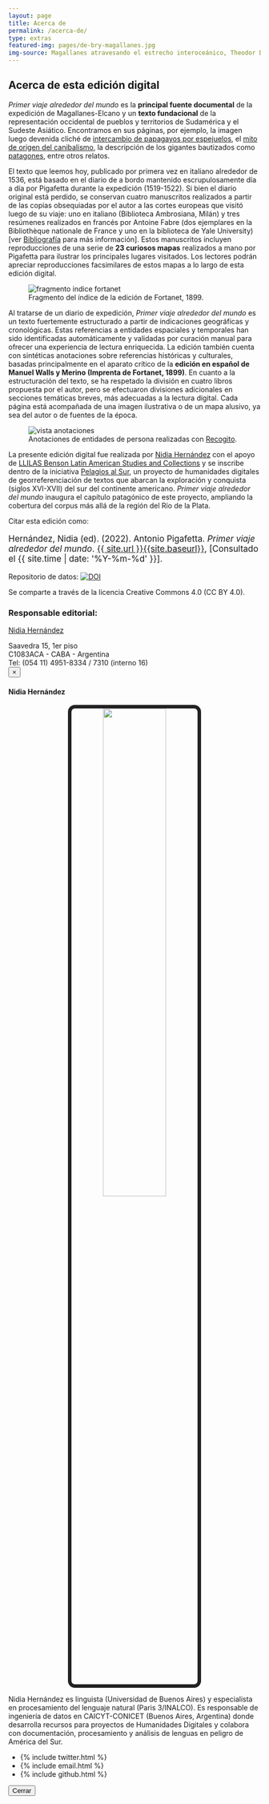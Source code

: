 ```yaml
---
layout: page
title: Acerca de
permalink: /acerca-de/
type: extras
featured-img: pages/de-bry-magallanes.jpg
img-source: Magallanes atravesando el estrecho interoceánico, Theodor De Bry
---
```


## Acerca de esta edición digital

_Primer viaje alrededor del mundo_ es la **principal fuente documental** de la expedición de Magallanes-Elcano y un **texto fundacional** de la representación occidental de pueblos y territorios de Sudamérica y el Sudeste Asiático. Encontramos en sus páginas, por ejemplo, la imagen luego devenida cliché de [intercambio de papagayos por espejuelos]({{site.baseurl}}/relacion/pg_0009.html), el [mito de origen del canibalismo]({{site.baseurl}}/relacion/pg_0008.html), la descripción de los gigantes bautizados como [patagones]({{site.baseurl}}/relacion/pg_0013b.html), entre otros relatos.

El texto que leemos hoy, publicado por primera vez en italiano alrededor de 1536, está basado en el diario de a bordo mantenido escrupulosamente día a día por Pigafetta durante la expedición (1519-1522). Si bien el diario original está perdido, se conservan cuatro manuscritos realizados a partir de las copias obsequiadas por el autor a las cortes europeas que visitó luego de su viaje: uno en italiano (Biblioteca Ambrosiana, Milán) y tres resúmenes realizados en francés por Antoine Fabre (dos ejemplares en la Bibliothèque nationale de France y uno en la biblioteca de Yale University) [ver  [Bibliografía]({{site.baseurl}}/biblio) para más información]. Estos manuscritos incluyen reproducciones de una serie de **23 curiosos mapas** realizados a mano por Pigafetta para ilustrar los principales lugares visitados. Los lectores podrán apreciar reproducciones facsimilares de estos mapas a lo largo de esta edición digital.

<figure class="py-3">
	<img src="{{site.baseurl}}/assets/img/pages/fortanet-indice-anexos.jpg" alt="fragmento indice fortanet"/>
	<figcaption>Fragmento del índice de la edición de Fortanet, 1899.</figcaption>
</figure>

Al tratarse de un diario de expedición, _Primer viaje alrededor del mundo_ es un texto fuertemente estructurado a partir de indicaciones geográficas y cronológicas. Estas referencias a entidades espaciales y temporales han sido identificadas automáticamente y validadas por curación manual para ofrecer una experiencia de lectura enriquecida. La edición también cuenta con sintéticas anotaciones sobre referencias históricas y culturales, basadas principalmente en el aparato crítico de la **edición en español de Manuel Walls y Merino (Imprenta de Fortanet, 1899)**. En cuanto a la estructuración del texto, se ha respetado la división en cuatro libros propuesta por el autor, pero se efectuaron divisiones adicionales en secciones temáticas breves, más adecuadas a la lectura digital. Cada página está acompañada de una imagen ilustrativa o de un mapa alusivo, ya sea del autor o de fuentes de la época.

<figure class="py-3">
	<img src="{{site.baseurl}}/assets/img/pages/annotations-by-tag.png" alt="vista anotaciones"/>
	<figcaption>Anotaciones de entidades de persona realizadas con <a href="https://recogito.pelagios.org/document/t3sfmnszhxju8n/part/1/edit">Recogito</a>.</figcaption>
</figure>

La presente edición digital fue realizada por <a class="portfolio-link" data-toggle="modal" href="#portfolioModal">Nidia Hernández</a> con el apoyo de [LLILAS Benson Latin American Studies and Collections](https://llilasbenson.utexas.edu/) y se inscribe dentro de la iniciativa [Pelagios al Sur](http://hdlab.space/biblioteca-digital/), un proyecto de humanidades digitales de georreferenciación de textos que abarcan la exploración y conquista (siglos XVI-XVII) del sur del continente americano. _Primer viaje alrededor del mundo_ inaugura el capítulo patagónico de este proyecto, ampliando la cobertura del corpus más allá de la región del Río de la Plata.

Citar esta edición como: 

<p style="font-size: 17px;">Hernández, Nidia (ed). (2022). Antonio Pigafetta. <i>Primer viaje alrededor del mundo</i>. <a href="{{ site.baseurl }}/">{{ site.url }}{{site.baseurl}}</a>, [Consultado el {{ site.time | date: '%Y-%m-%d' }}].</p>

Repositorio de datos: [![DOI](https://zenodo.org/badge/497790898.svg)](https://zenodo.org/badge/latestdoi/497790898)

Se comparte a través de la licencia  Creative Commons 4.0 (CC BY 4.0).

<div class="py-3">
  <h3>Responsable editorial:</h3>
  <p><a class="portfolio-link no-underline" data-toggle="modal" href="#portfolioModal">Nidia Hernández</a></p>
  <span>Saavedra 15, 1er piso</span><br>
  <span>C1083ACA - CABA - Argentina</span><br>
  <span>Tel: (054 11) 4951-8334 / 7310 (interno 16)</span>
</div>

<div class="modal fade" id="portfolioModal" role="dialog">
<div class="modal-dialog">
  <div class="modal-content">
    <div class="modal-header">
      <button type="button" class="close" data-dismiss="modal">&times;</button>
      <h4 class="modal-title">Nidia Hernández</h4>
    </div>
    <div class="modal-body">
      <div style="text-align: center;">
      <img src="{{ site.baseurl }}/assets/img/pages/NH-photo.jpg" style="width: 50%; border-radius: 14px;border: 7px solid #222222;">
      </div>
      <p class="py-3">Nidia Hernández es linguista (Universidad de Buenos Aires) y especialista en procesamiento del lenguaje natural (Paris 3/INALCO). Es responsable de ingeniería de datos en CAICYT-CONICET (Buenos Aires, Argentina) donde desarrolla recursos para proyectos de Humanidades Digitales y colabora con documentación, procesamiento y análisis de lenguas en peligro de América del Sur.</p>
      <div class="mb-4">
        <ul class="list-reset right ">
          <li class="inline-block mr-1">
            {% include twitter.html %}
          </li>
          <li class="inline-block mr-1">
            {% include email.html %}
          </li>
          <li class="inline-block">
            {% include github.html %}
          </li>
        </ul>
      </div> 
      <button type="button" class="btn btn-default" data-dismiss="modal">Cerrar</button>
    </div>
  </div>
</div>
</div>  
